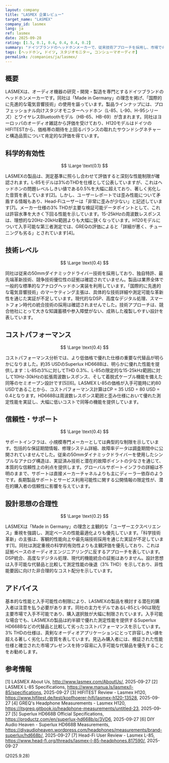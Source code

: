 ```yaml
---
layout: company
title: "LASMEX 企業レビュー"
target_name: "LASMEX"
company_id: lasmex
lang: ja
ref: lasmex
date: 2025-09-28
rating: [1.5, 0.1, 0.4, 0.4, 0.4, 0.2]
summary: "ドイツブランドのヘッドホンメーカーで、従来技術アプローチを採用し、市場での入手性に制限がある"
tags: [ヘッドホン, ドイツ, スタジオモニター, コンシューマオーディオ]
permalink: /companies/ja/lasmex/
---
```


## 概要

LASMEXは、オーディオ機器の研究・開発・製造を専門とするドイツブランドのヘッドホンメーカーです。同社は「Made in Germany」の理念を掲げ、「国際的に先進的な電気音響技術」の使用を謳っています。製品ラインナップには、プロフェッショナル向けスタジオモニターヘッドホン（L-85、L-90、H-95シリーズ）とワイヤレスBluetoothモデル（HB-65、HB-69）が含まれます。同社はヨーロッパのオーディオ雑誌から評価を受けており、H120モデルはドイツのHIFITESTから、価格帯の期待を上回るバランスの取れたサウンドシグネチャーと構造品質について肯定的な評価を得ています。

## 科学的有効性

$$ \Large \text{0.1} $$

LASMEXの製品は、測定基準に照らし合わせて評価すると深刻な性能制限が確認されます。L-85モデルは3%のTHDを仕様として公表していますが、これはヘッドホンの問題レベルしきい値である0.5%を大幅に超えており、著しく劣化した音質を表しています[2]。しかし、ユーザーレポートでは歪み性能について矛盾する情報もあり、Head-Fiユーザーは「非常に歪みが少ない」と記述しています[7]。メーカー仕様の3% THDが主要な検証可能データポイントとして、これは許容水準を大きく下回る性能を示しています。15-25kHzの周波数レスポンスは、理想的な20Hz-20kHz範囲よりも大幅に狭くなっています。H120モデルについて入手可能な第三者測定では、GREQの評価によると「詳細が悪く、チューニングも劣る」とされています[4]。

## 技術レベル

$$ \Large \text{0.4} $$

同社は従来の50mmダイナミックドライバー技術を採用しており、独自特許、最先端革新技術、競争技術優位性の証拠は確認されていません。製品は業界全体で一般的な標準的なアナログヘッドホン実装を利用しています。「国際的に先進的な電気音響技術」のマーケティング主張は、具体的な技術詳細や測定可能な革新性を通じた実証が不足しています。現代的なDSP、高度なデジタル処理、スマートフォン時代の統合技術の採用は確認されませんでした。技術アプローチは、競合他社にとって大きな知識蓄積や参入障壁がない、成熟した複製しやすい設計を表しています。

## コストパフォーマンス

$$ \Large \text{0.4} $$

コストパフォーマンス分析では、より低価格で優れた仕様の重要な代替品が明らかになりました。約35 USDのSuperlux HD668Bは、明らかに優れた性能を提供します：L-85の3%に対してTHD 0.3%、L-85の限定的な15-25kHz範囲に対して10Hz-30kHzの拡張周波数レスポンス、そして着脱式ケーブル機能を備えた同等のセミオープン設計です[5][6]。LASMEX L-85の価格が入手可能時に約80 USDであることから、コストパフォーマンス計算はCP = 35 USD ÷ 80 USD = 0.4となります。HD668Bは周波数レスポンス範囲と歪み仕様において優れた測定性能を実証し、大幅に低いコストで同等の機能を提供しています。

## 信頼性・サポート

$$ \Large \text{0.4} $$

サポートインフラは、小規模専門メーカーとしては典型的な制限を示しています。包括的な保証期間情報、修理システム詳細、故障率データは調査期間中に公開されていませんでした。従来の50mmダイナミックドライバーを使用したシンプルなアナログ構造は、実証済み技術と潜在的故障ポイントの少なさを通じて、本質的な信頼性上の利点を提供します。グローバルサポートインフラの詳細は不明のままで、サポートは直接メーカーチャネルよりも主にディーラー依存のようです。長期製品サポートとサービス利用可能性に関する公開情報の限定性が、潜在的購入者の信頼性に影響を与えています。

## 設計思想の合理性

$$ \Large \text{0.2} $$

LASMEXは「Made in Germany」の理念と主観的な「ユーザーエクスペリエンス」重視を強調し、測定ベースの性能最適化よりも優先しています。「科学技術革新」の主張は、客観的性能向上や最先端技術採用を通じた実証が不足しています[1]。同社は測定重視の科学的有効性よりも主観評価を優先しており、これは証拠ベースのオーディオエンジニアリングに反するアプローチを表しています。DSP統合、高度なデジタル処理、現代的機能統合の証拠はありません。設計思想は入手可能な代替品と比較して測定性能の後退（3% THD）を示しており、非性能要因に向けた非合理的なコスト配分を示しています。

## アドバイス

基本的な性能と入手可能性の制限により、LASMEXの製品を検討する潜在的購入者は注意を払う必要があります。同社の主力モデルであるL-85とL-90は現在主要市場で入手不可能であり、購入選択肢が大幅に制限されています。入手可能な場合でも、LASMEXの製品は約半額で優れた測定性能を提供するSuperlux HD668Bなどの代替品と比較して劣ったコストパフォーマンスを示しています。3% THDの仕様は、真剣なオーディオアプリケーションにとって許容しきい値を超える著しく劣化した音質を表しています。見込み購入者には、検証された性能仕様と確立された市場プレゼンスを持つ容易に入手可能な代替品を優先することをお勧めします。

## 参考情報

[1] LASMEX About Us, http://www.lasmex.com/AboutUs/, 2025-09-27
[2] LASMEX L-85 Specifications, https://www.manua.ls/lasmex/l-85/specifications, 2025-09-27
[3] HIFITEST Review - Lasmex H120, https://www.hifitest.de/test/kopfhoerer-hifi/lasmex-h120-13528, 2025-09-27
[4] GREQ's Headphone Measurements - Lasmex H120, https://itsgreq.gitbook.io/headphone-measurements/untitled-23, 2025-09-27
[5] Superlux HD668B Official Specifications, https://productz.com/en/superlux-hd668b/p/3VD6, 2025-09-27
[6] DIY Audio Heaven - Superlux HD668B Measurements, https://diyaudioheaven.wordpress.com/headphones/measurements/brand-superlux/hd668b/, 2025-09-27
[7] Head-Fi User Review - Lasmex L-85, https://www.head-fi.org/threads/lasmex-l-85-headphones.817590/, 2025-09-27

(2025.9.28)